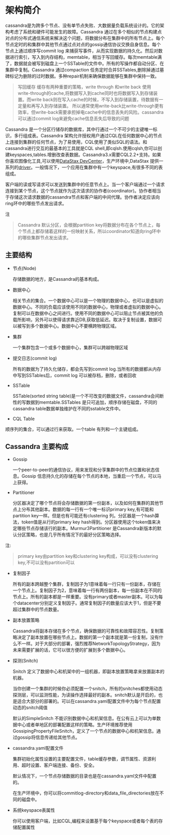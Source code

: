 # 架构简介
cassandra是为跨多个节点、没有单节点失败、大数据量负载系统设计的。它的架构考虑了系统和硬件可能发生的故障。Cassandra 通过在多个相似的节点构建点对点的分布式通信系统来解决这个问题，将数据分布在集群中的所有节点上。每个节点定时的和集群中其他节点通过点对点的gossip通信协议交换自身信息。每个节点上通过顺序写commit log 来捕获写事件，从而实现数据的持久化。然后对数据进行索引，写入到内存结构，memtable，相当于写回缓存。每次memtable满了，数据就会被写到磁盘上一个SSTable的文件中。所有的写操作都自动分区、在集群中复制。Cassandra 通过compaction 任务定时合并SSTables,删除掉通过墓碑标记为删除的过时数据。多种repair机制来确保数据能够在集群中保持一致。

> 写回缓存
> 缓存有两种重要的策略，write through 和write back
> 使用 write-through的cache,将数据写入到cache同时也将数据写入到存储装置。而write back则在写入cache的时候，不写入到存储装置，待数据有一定量和再写入到存储装置。
所以通常使用write-back比write-through更有效率，但write-back需要承担掉电cache中的信息丢失的风险。cassandra可以通过commit log来避免cache信息丢失后导致的问题

Cassandra 是一个分区行储存的数据库，其中行通过一个不可少的主键唯一标识，多行组成表。Cassandra 架构允许授权用户通过CQL在任何数据中心的节点上连接到集群的任何节点，为了易使用，CQL使用了类似SQL的语法。和cassandra进行交互的最基本的工具就是CQL shell,即cqlsh.使用cqlsh,你可以创建keyspaces,tables.增删改查表数据。Cassandra3.x需要CQL2.2+支持。如果你喜欢图像化工具,可以使用[DataStax DevCenter](http://docs.datastax.com/en/developer/devcenter/doc/devcenter/features.html)，生产环境中,DataStax 提供一系列的[driver](http://docs.datastax.com/en/developer/driver-matrix/doc/common/driverMatrix.html)。一般情况下，一个应用在集群中有一个keyspace,有很多不同的表组成。

客户端的读或写请求可以发送到集群中的任意节点上。当一个客户端通过一个请求连接到某个节点，这个节点就作为这次请求的协作者(coordinator)。协作者相当于存储这次请求数据的cassandra节点和客户端的中间代理。协作者决定应该向ring环中的哪些节点发出请求。

注
> Cassandra 默认分区，会根据partition key将数据分布在各个节点上，每个节点上都存储着这样的一份映射关系，所以coordinator知道向ring环中的哪些集群节点发出请求。



## 主要结构


* 节点(Node)

  存储数据的地方，是Cassandra的基本构成。
* 数据中心

  相关节点的集合。一个数据中心可以是一个物理的数据中心，也可以是虚拟的数据中心。不同的负载应该使用不同的数据中心，物理或者虚拟的数据中心。复制可以在数据中心之间进行。使用不同的数据中心可以阻止节点被其他的负载所影响，另外可以使得请求靠近DB,获取低延迟。取决于复制设置，数据可以被写到多个数据中心。数据中心不要横跨物理区域。
* 集群

  一个集群包含一个或多个数据中心，集群可以跨越物理区域
* 提交日志(commit log)
  
  所有的数据为了持久化储存，都会先写到commit log.当所有的数据都从内存中写到SSTables后，commit log 可以被存档，删除，或者回收
* SSTable

  SSTable(sorted string table)是一个不可改变的数据文件，cassandra会间断性的写数据到memtable.SSTables 是只可追加，顺序存储在磁盘，不同的cassandra table数据单独维护在不同的sstable文件中。
* CQL Table
 
顺序列的集合，可以通过行来获取。一个table 有列和一个主键组成。


## Cassandra 主要构成



* Gossip

  一个peer-to-peer的通信协议，用来发现和分享集群中的节点位置和状态信息。Gossip 信息持久化的存储在每个节点的本地，当重启一个节点，可以马上获得。

* Partitioner

  分区器决定了哪个节点将会存储数据的第一份副本，以及如何在集群的其他节点上分布其他副本。数据的每一行有一个唯一标识primary key,有可能和partition key一样。但是也有可能还有clustering 列。分区器是一个hash算法，token值是从行的primary key hash得到。分区器使用这个token值来决定哪些节点存储该行的副本。Murmur3Partitioner 是Cassandra新版本的默认分区策略，也是几乎所有情况下的最好分区策略选择。
  
注:
> primary key由partition key和clustering key构成，可以没有clustering key,不可以没有partition可以


  
* 复制因子

  所有的副本跨越整个集群，复制因子为1意味着每一行只有一份副本，存储在一个节点上。复制因子为2，意味着每一行有两份副本，每一份副本在不同的节点上。所有的副本都是一样重要。没有primary或者master副本。可以为每个datacenter分别定义复制因子。通常复制因子的数量应该大于1，但是不要超过集群中的节点数量。
  
* 副本放置策略

  Cassandra将副本存储在多个节点，确保数据的可靠性和故障容忍性。复制策略决定了副本放置在哪些节点上。数据的第一个副本就是第一份复制，没有什么不一样。对于大部分的部署，强烈推荐NetworkTopologyStrategy，因为未来需要扩展的话，它可以很方便的扩展到多个数据中心。
  
* 探测(Snitch)

  Snitch 定义了数据中心和机架中的一组机器，即副本放置策略拿来放置副本的机器。
  
  当你创建一个集群的时候你必须配置一个snitch，所有的snitches都使用动态探测层，可以监测性能，为读操作选择最好的副本。snitch默认是开启的，也是适合大部分的部署的。可以在cassandra.yaml配置文件中为每个节点配置动态的snitch阈值
  
  默认的SimpleSnitch 不能识别数据中心和机架信息。在公有云上可以为单数据中心或者单地区的部署配置这样的策略。生产环境推荐使用GossipingPropertyFileSnitch，定义了一个节点的数据中心和机架信息。通过gossip将信息传递给其他节点。
  
* cassandra.yaml配置文件

  集群初始化属性设置的主要配置文件，table缓存参数，调节属性、资源利用、超时设置、客户端连接、备份、安全。
  
  默认情况下，一个节点存储数据的目录也是在cassandra.yaml文件中配置的。
  
  在生产环境中，你可以将commitlog-directory和data_file_directories放在不同的磁盘中。
  
* 系统keyspace表属性

  你可以使用客户端，比如CQL,编程来设置基于每个keyspace或者每个表的存储配置属性
  






